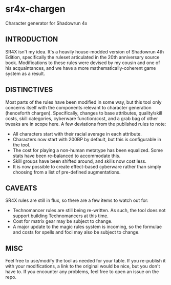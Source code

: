 # sr4x-chargen
Character generator for Shadowrun 4x

## INTRODUCTION
SR4X isn't my idea. It's a heavily house-modded version of Shadowrun 4th Edition,
specifically the ruleset articulated in the 20th anniversary source book.
Modifications to these rules were devised by my cousin and one of his acquaintances, and we have
a more mathematically-coherent game system as a result.

## DISTINCTIVES
Most parts of the rules have been modified in some way, but this tool only
concerns itself with the components relevant to character generation (henceforth chargen).
Specifically, changes to base attributes, quality/skill costs, skill categories,
cyberware function/cost, and a grab bag of other tweaks are in scope here. A few
deviations from the published rules to note:
* All characters start with their racial average in each attribute.
* Characters now start with 200BP by default, but this is configurable in the tool.
* The cost for playing a non-human metatype has been equalized. Some stats have
been re-balanced to accommodate this.
* Skill groups have been shifted around, and skills now cost less.
* It is now possible to create effect-based cyberware rather than simply choosing
from a list of pre-defined augmentations.

## CAVEATS
SR4X rules are still in flux, so there are a few items to watch out for:
* Technomancer rules are still being re-written. As such, the tool does not support
building Technomancers at this time.
* Cost for matrix gear may be subject to change.
* A major update to the magic rules system is incoming, so the formulae and costs for
spells and foci may also be subject to change.

## MISC
Feel free to use/modify the tool as needed for your table. If you re-publish it
with your modifications, a link to the original would be nice, but you don't have to.
If you encounter any problems, feel free to open an issue on the repo.
